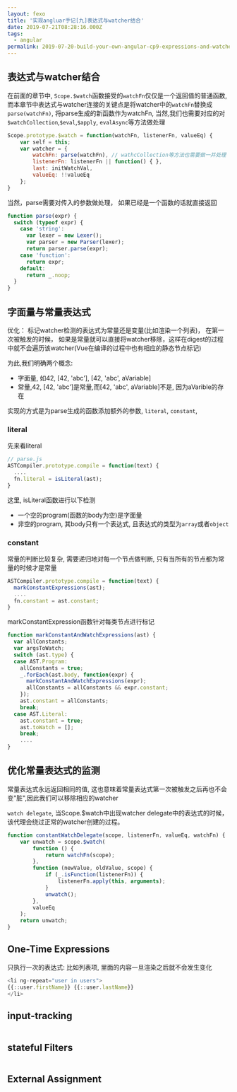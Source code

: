 ```yaml
---
layout: fexo
title: '实现angluar手记[九]表达式与watcher结合'
date: 2019-07-21T08:28:16.000Z
tags:
  - angular
permalink: 2019-07-20-build-your-own-angular-cp9-expressions-and-watches
---
```

##  表达式与watcher结合
在前面的章节中, `Scope.$watch`函数接受的`watchFn`仅仅是一个返回值的普通函数, 而本章节中表达式与watcher连接的关键点是将watcher中的`watchFn`替换成`parse(watchFn)`, 将parse生成的新函数作为watchFn, 当然,我们也需要对应的对`$watchCollection`,`$eval`,`$apply`, `evalAsync`等方法做处理
```js
Scope.prototype.$watch = function(watchFn, listenerFn, valueEq) {
    var self = this;
    var watcher = {
        watchFn: parse(watchFn), // wathcCollection等方法也需要做一并处理
        listenerFn: listenerFn || function() { },
        last: initWatchVal,
        valueEq: !!valueEq
    };
}
```
当然，parse需要对传入的参数做处理， 如果已经是一个函数的话就直接返回
```js
function parse(expr) {
  switch (typeof expr) {
    case 'string':
      var lexer = new Lexer();
      var parser = new Parser(lexer);
      return parser.parse(expr);
    case 'function':
      return expr;
    default:
      return _.noop;
  }
}
```
## 字面量与常量表达式
优化： 标记watcher检测的表达式为常量还是变量(比如渲染一个列表)， 在第一次被触发的时候， 如果是常量就可以直接将watcher移除，这样在digest的过程中就不会遍历该watcher(Vue在编译的过程中也有相应的静态节点标记)

为此,我们明确两个概念: 
* 字面量, 如42, [42, 'abc'], [42, 'abc', aVariable]
* 常量,42, [42, 'abc']是常量,而[42, 'abc', aVariable]不是, 因为aVarible的存在

实现的方式是为parse生成的函数添加额外的参数, `literal`, `constant`,

### literal
先来看literal
```js
// parse.js
ASTCompiler.prototype.compile = function(text) {
  ....
  fn.literal = isLiteral(ast);
}
```
这里, isLiteral函数进行以下检测
* 一个空的program(函数的body为空)是字面量
* 非空的program, 其body只有一个表达式, 且表达式的类型为`array`或者`object`

### constant
常量的判断比较复杂, 需要递归地对每一个节点做判断, 只有当所有的节点都为常量的时候才是常量

```js
ASTCompiler.prototype.compile = function(text) {
  markConstantExpressions(ast);
  ....
  fn.constant = ast.constant;
}
```
markConstantExpression函数针对每类节点进行标记
```js
function markConstantAndWatchExpressions(ast) {
  var allConstants;
  var argsToWatch;
  switch (ast.type) {
  case AST.Program:
    allConstants = true;
    _.forEach(ast.body, function(expr) {
      markConstantAndWatchExpressions(expr);
      allConstants = allConstants && expr.constant;
    });
    ast.constant = allConstants;
    break;
  case AST.Literal:
    ast.constant = true;
    ast.toWatch = [];
    break;
    ....
}
```
## 优化常量表达式的监测
常量表达式永远返回相同的值, 这也意味着常量表达式第一次被触发之后再也不会变"脏",因此我们可以移除相应的watcher

`watch delegate`, 当Scope.$watch中出现watcher delegate中的表达式的时候， 该代理会绕过正常的watcher创建的过程。
```javascript
function constantWatchDelegate(scope, listenerFn, valueEq, watchFn) {
    var unwatch = scope.$watch(
        function () {
            return watchFn(scope);
        },
        function (newValue, oldValue, scope) {
            if (_.isFunction(listenerFn)) {
                listenerFn.apply(this, arguments);
            }
            unwatch();
        },
        valueEq
    );
    return unwatch;
}
```

## One-Time Expressions
只执行一次的表达式: 比如列表项, 里面的内容一旦渲染之后就不会发生变化
```javascript
<li ng-repeat="user in users">
{{::user.firstName}} {{::user.lastName}}
</li>
```

## input-tracking
```js
```

## stateful Filters
```js
```

## External Assignment
```js
```
